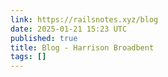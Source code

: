 ```yaml
---
link: https://railsnotes.xyz/blog
date: 2025-01-21 15:23 UTC
published: true
title: Blog - Harrison Broadbent
tags: []
---
```



